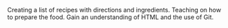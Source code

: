 Creating a list of recipes with directions and ingredients. Teaching on how to prepare the food. Gain an understanding of HTML and the use of Git.